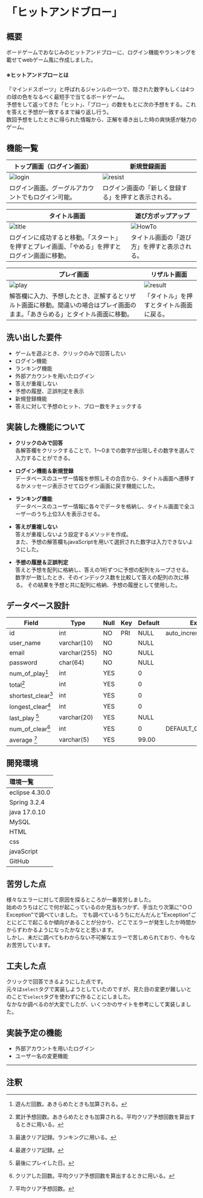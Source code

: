 # 「ヒットアンドブロー」

## 概要
ボードゲームでおなじみのヒットアンドブローに、ログイン機能やランキングを載せてwebゲーム風に作成しました。

#### ※ヒットアンドブローとは  
  「マインドスポーツ」と呼ばれるジャンルの一つで、隠された数字もしくは4つの球の色をなるべく最短手で当てるボードゲーム。  
  予想をして返ってきた「ヒット」、「ブロー」の数をもとに次の予想をする。これを答えと予想が一致するまで繰り返し行う。  
  数回予想をしたときに得られた情報から、正解を導き出した時の爽快感が魅力のゲーム。

## 機能一覧

|トップ画面（ログイン画面）|新規登録画面|
|-----|-----|
|![login](https://private-user-images.githubusercontent.com/168606293/327324586-dbf07834-ff94-4711-bc92-dec307c832c6.png?jwt=eyJhbGciOiJIUzI1NiIsInR5cCI6IkpXVCJ9.eyJpc3MiOiJnaXRodWIuY29tIiwiYXVkIjoicmF3LmdpdGh1YnVzZXJjb250ZW50LmNvbSIsImtleSI6ImtleTUiLCJleHAiOjE3MTQ2Mjk3MzUsIm5iZiI6MTcxNDYyOTQzNSwicGF0aCI6Ii8xNjg2MDYyOTMvMzI3MzI0NTg2LWRiZjA3ODM0LWZmOTQtNDcxMS1iYzkyLWRlYzMwN2M4MzJjNi5wbmc_WC1BbXotQWxnb3JpdGhtPUFXUzQtSE1BQy1TSEEyNTYmWC1BbXotQ3JlZGVudGlhbD1BS0lBVkNPRFlMU0E1M1BRSzRaQSUyRjIwMjQwNTAyJTJGdXMtZWFzdC0xJTJGczMlMkZhd3M0X3JlcXVlc3QmWC1BbXotRGF0ZT0yMDI0MDUwMlQwNTU3MTVaJlgtQW16LUV4cGlyZXM9MzAwJlgtQW16LVNpZ25hdHVyZT0xZGQ2YWZkMzIxYjVmNjg4N2UwMDlhMDIyZDFmNzY0NDlkZDFkOWE4NWE2OWJiZGNkODAxNjg3NTg1MDNiMWVhJlgtQW16LVNpZ25lZEhlYWRlcnM9aG9zdCZhY3Rvcl9pZD0wJmtleV9pZD0wJnJlcG9faWQ9MCJ9.OqobfvDlrdrCfveBWMGEUEAxZcwDclTPJyF0Hitza8k)|![resist](https://private-user-images.githubusercontent.com/168606293/327324716-0f766655-29b0-4350-ab49-090bbfd5aa9f.png?jwt=eyJhbGciOiJIUzI1NiIsInR5cCI6IkpXVCJ9.eyJpc3MiOiJnaXRodWIuY29tIiwiYXVkIjoicmF3LmdpdGh1YnVzZXJjb250ZW50LmNvbSIsImtleSI6ImtleTUiLCJleHAiOjE3MTQ2Mjk3OTEsIm5iZiI6MTcxNDYyOTQ5MSwicGF0aCI6Ii8xNjg2MDYyOTMvMzI3MzI0NzE2LTBmNzY2NjU1LTI5YjAtNDM1MC1hYjQ5LTA5MGJiZmQ1YWE5Zi5wbmc_WC1BbXotQWxnb3JpdGhtPUFXUzQtSE1BQy1TSEEyNTYmWC1BbXotQ3JlZGVudGlhbD1BS0lBVkNPRFlMU0E1M1BRSzRaQSUyRjIwMjQwNTAyJTJGdXMtZWFzdC0xJTJGczMlMkZhd3M0X3JlcXVlc3QmWC1BbXotRGF0ZT0yMDI0MDUwMlQwNTU4MTFaJlgtQW16LUV4cGlyZXM9MzAwJlgtQW16LVNpZ25hdHVyZT04YTM2N2U5NTIwOWNlNWM1YjM5MjQyY2M0ZTcwY2E0NTdiZTU3MjBjNDcwYmQwZjJiNThkN2QyNmVmOTcxNjU2JlgtQW16LVNpZ25lZEhlYWRlcnM9aG9zdCZhY3Rvcl9pZD0wJmtleV9pZD0wJnJlcG9faWQ9MCJ9.JyW-0m1703tdtx3qbzfP1acM4R23m3Dg5_404qrgWr8)|
|ログイン画面。グーグルアカウントでもログイン可能。|ログイン画面の「新しく登録する」を押すと表示される。|

|タイトル画面|遊び方ポップアップ|
|-----|-----|
|![title](https://private-user-images.githubusercontent.com/168606293/327324186-73c22008-29e4-4997-be91-4ccf0a8764f4.png?jwt=eyJhbGciOiJIUzI1NiIsInR5cCI6IkpXVCJ9.eyJpc3MiOiJnaXRodWIuY29tIiwiYXVkIjoicmF3LmdpdGh1YnVzZXJjb250ZW50LmNvbSIsImtleSI6ImtleTUiLCJleHAiOjE3MTQ2Mjk2MDIsIm5iZiI6MTcxNDYyOTMwMiwicGF0aCI6Ii8xNjg2MDYyOTMvMzI3MzI0MTg2LTczYzIyMDA4LTI5ZTQtNDk5Ny1iZTkxLTRjY2YwYTg3NjRmNC5wbmc_WC1BbXotQWxnb3JpdGhtPUFXUzQtSE1BQy1TSEEyNTYmWC1BbXotQ3JlZGVudGlhbD1BS0lBVkNPRFlMU0E1M1BRSzRaQSUyRjIwMjQwNTAyJTJGdXMtZWFzdC0xJTJGczMlMkZhd3M0X3JlcXVlc3QmWC1BbXotRGF0ZT0yMDI0MDUwMlQwNTU1MDJaJlgtQW16LUV4cGlyZXM9MzAwJlgtQW16LVNpZ25hdHVyZT00OTJmMmFkOTY2ZGQxOGFkOGUwOTczMTI4ZjM1NDEzOGQ3ZmVmMzVkNDNkOGVlNWYyNDgzNTRlMjNiNDQ5MTRiJlgtQW16LVNpZ25lZEhlYWRlcnM9aG9zdCZhY3Rvcl9pZD0wJmtleV9pZD0wJnJlcG9faWQ9MCJ9.DwmutFdkajmcVuEpIj60V1Y2l8eC4Nb6-B1CP6e3o3w)|![HowTo](https://private-user-images.githubusercontent.com/168606293/327325038-decbc552-f4a4-4958-8e46-b822552850f0.png?jwt=eyJhbGciOiJIUzI1NiIsInR5cCI6IkpXVCJ9.eyJpc3MiOiJnaXRodWIuY29tIiwiYXVkIjoicmF3LmdpdGh1YnVzZXJjb250ZW50LmNvbSIsImtleSI6ImtleTUiLCJleHAiOjE3MTQ2Mjk4OTIsIm5iZiI6MTcxNDYyOTU5MiwicGF0aCI6Ii8xNjg2MDYyOTMvMzI3MzI1MDM4LWRlY2JjNTUyLWY0YTQtNDk1OC04ZTQ2LWI4MjI1NTI4NTBmMC5wbmc_WC1BbXotQWxnb3JpdGhtPUFXUzQtSE1BQy1TSEEyNTYmWC1BbXotQ3JlZGVudGlhbD1BS0lBVkNPRFlMU0E1M1BRSzRaQSUyRjIwMjQwNTAyJTJGdXMtZWFzdC0xJTJGczMlMkZhd3M0X3JlcXVlc3QmWC1BbXotRGF0ZT0yMDI0MDUwMlQwNTU5NTJaJlgtQW16LUV4cGlyZXM9MzAwJlgtQW16LVNpZ25hdHVyZT04MTkyMjlkNWJkZmU2MzcxNTUzZmViYTBmZjYxOWVhMzQ0ZGJiN2IwOTQwMDE5YzFkNTA5NWQzYjU5ZTMyODQ3JlgtQW16LVNpZ25lZEhlYWRlcnM9aG9zdCZhY3Rvcl9pZD0wJmtleV9pZD0wJnJlcG9faWQ9MCJ9.ZpM9KRRG-JwsszMTRVIT_i5fkq9m8pFNFCO09rYqHDc)|
|ログインに成功すると移動。「スタート」を押すとプレイ画面、「やめる」を押すとログイン画面に移動。|タイトル画面の「遊び方」を押すと表示される。|

|プレイ画面|リザルト画面|
|-----|-----|
|![play](https://private-user-images.githubusercontent.com/168606293/327325038-decbc552-f4a4-4958-8e46-b822552850f0.png?jwt=eyJhbGciOiJIUzI1NiIsInR5cCI6IkpXVCJ9.eyJpc3MiOiJnaXRodWIuY29tIiwiYXVkIjoicmF3LmdpdGh1YnVzZXJjb250ZW50LmNvbSIsImtleSI6ImtleTUiLCJleHAiOjE3MTQ2Mjk4OTIsIm5iZiI6MTcxNDYyOTU5MiwicGF0aCI6Ii8xNjg2MDYyOTMvMzI3MzI1MDM4LWRlY2JjNTUyLWY0YTQtNDk1OC04ZTQ2LWI4MjI1NTI4NTBmMC5wbmc_WC1BbXotQWxnb3JpdGhtPUFXUzQtSE1BQy1TSEEyNTYmWC1BbXotQ3JlZGVudGlhbD1BS0lBVkNPRFlMU0E1M1BRSzRaQSUyRjIwMjQwNTAyJTJGdXMtZWFzdC0xJTJGczMlMkZhd3M0X3JlcXVlc3QmWC1BbXotRGF0ZT0yMDI0MDUwMlQwNTU5NTJaJlgtQW16LUV4cGlyZXM9MzAwJlgtQW16LVNpZ25hdHVyZT04MTkyMjlkNWJkZmU2MzcxNTUzZmViYTBmZjYxOWVhMzQ0ZGJiN2IwOTQwMDE5YzFkNTA5NWQzYjU5ZTMyODQ3JlgtQW16LVNpZ25lZEhlYWRlcnM9aG9zdCZhY3Rvcl9pZD0wJmtleV9pZD0wJnJlcG9faWQ9MCJ9.ZpM9KRRG-JwsszMTRVIT_i5fkq9m8pFNFCO09rYqHDc)|![result](https://private-user-images.githubusercontent.com/168606293/327325295-4f45e9a6-b356-4e06-b9bf-02def712fe2d.png?jwt=eyJhbGciOiJIUzI1NiIsInR5cCI6IkpXVCJ9.eyJpc3MiOiJnaXRodWIuY29tIiwiYXVkIjoicmF3LmdpdGh1YnVzZXJjb250ZW50LmNvbSIsImtleSI6ImtleTUiLCJleHAiOjE3MTQ2Mjk5NzEsIm5iZiI6MTcxNDYyOTY3MSwicGF0aCI6Ii8xNjg2MDYyOTMvMzI3MzI1Mjk1LTRmNDVlOWE2LWIzNTYtNGUwNi1iOWJmLTAyZGVmNzEyZmUyZC5wbmc_WC1BbXotQWxnb3JpdGhtPUFXUzQtSE1BQy1TSEEyNTYmWC1BbXotQ3JlZGVudGlhbD1BS0lBVkNPRFlMU0E1M1BRSzRaQSUyRjIwMjQwNTAyJTJGdXMtZWFzdC0xJTJGczMlMkZhd3M0X3JlcXVlc3QmWC1BbXotRGF0ZT0yMDI0MDUwMlQwNjAxMTFaJlgtQW16LUV4cGlyZXM9MzAwJlgtQW16LVNpZ25hdHVyZT0zZjQ1NTM1ZjFjYWQwNzc2M2VlMTk3MWQyZWU1OTdmZGQ0OWE3MjYxOWFhNTVjODQ5ZWQyNzg5Njk5NWIyOGE1JlgtQW16LVNpZ25lZEhlYWRlcnM9aG9zdCZhY3Rvcl9pZD0wJmtleV9pZD0wJnJlcG9faWQ9MCJ9.RgqEsfUGLAgas21UJDPaL27GM3SQLhhdgH6ycT1NmEo)|
|解答欄に入力、予想したとき、正解するとリザルト画面に移動。間違いの場合はプレイ画面のまま。「あきらめる」とタイトル画面に移動。|「タイトル」を押すとタイトル画面に戻る。|

## 洗い出した要件

- ゲームを遊ぶとき、クリックのみで回答したい
- ログイン機能
- ランキング機能
- 外部アカウントを用いたログイン
- 答えが重複しない
- 予想の履歴、正誤判定を表示
- 新規登録機能
- 答えに対して予想のヒット、ブロー数をチェックする

## 実装した機能について

- **クリックのみで回答**  
  各解答欄をクリックすることで、1～0までの数字が出現しその数字を選んで入力することができる。

- **ログイン機能＆新規登録**  
  データベースのユーザー情報を参照しその合否から、タイトル画面へ遷移するかメッセージ表示させてログイン画面に戻す機能にした。

- **ランキング機能**  
  データベースのユーザー情報に各々でデータを格納し、タイトル画面で全ユーザーのうち上位3人を表示させる。

- **答えが重複しない**  
  答えが重複しないよう設定するメソッドを作成。  
  また、予想の解答欄もjavaScriptを用いて選択された数字は入力できないようにした。

- **予想の履歴＆正誤判定**  
  答えと予想を配列に格納し、答えの1桁ずつに予想の配列をループさせる。数字が一致したとき、そのインデックス数を比較して答えの配列の次に移る。
  その結果を予想と共に配列に格納、予想の履歴として使用した。

## データベース設計


| Field          | Type         | Null | Key | Default | Extra             |
|----------------|--------------|------|-----|---------|-------------------|
| id             | int          | NO   | PRI | NULL    | auto_increment    |
| user_name      | varchar(10)  | NO   |     | NULL    |                   |
| email          | varchar(255) | NO   |     | NULL    |                   |
| password       | char(64)     | NO   |     | NULL    |                   |
| num_of_play[^1]| int          | YES  |     | 0       |                   |
| total[^2]      | int          | YES  |     | 0       |                   |
| shortest_clear[^3]| int       | YES  |     | 0       |                   |
| longest_clear[^4]| int        | YES  |     | 0       |                   |
| last_play  [^5]| varchar(20)  | YES  |     | NULL    |                   |
| num_of_clear[^6]| int         | YES  |     | 0       | DEFAULT_GENERATED |
| average    [^7]| varchar(5)   | YES  |     | 99.00   |                   |

[^1]:遊んだ回数。あきらめたときも加算される。
[^2]:累計予想回数。あきらめたときも加算される。平均クリア予想回数を算出するときに用いる。
[^3]:最速クリア記録。ランキングに用いる。
[^4]:最遅クリア記録。
[^5]:最後にプレイした日。
[^6]:クリアした回数。平均クリア予想回数を算出するときに用いる。
[^7]:平均クリア予想回数。


## 開発環境

|環境一覧|
|:---|
|eclipse 4.30.0|
|Spring 3.2.4|
|java 17.0.10|
|MySQL|
|HTML|
|css|
|javaScript|
|GitHub|

## 苦労した点

様々なエラーに対して原因を探るところが一番苦労しました。  
始めのうちはどこで何が起こっているのか見当もつかず、手当たり次第に"ＯＯException"で調べていました。
でも調べているうちにだんだんと"Exception"ごとにどこで起こるか傾向があることが分かり、どこでエラーが発生したか時間かからずわかるようになったかなとと思います。  
しかし、未だに調べてもわからない不可解なエラーで苦しめられており、今もなお苦労しています。

## 工夫した点

クリックで回答できるようにした点です。  
元々は`select`タグで実装しようとしていたのですが、見た目の変更が難しいとのことで`select`タグを使わずに作ることにしました。  
なかなか調べるのが大変でしたが、いくつかのサイトを参考にして実装しました。

## 実装予定の機能

- 外部アカウントを用いたログイン
- ユーザー名の変更機能

***

## 注釈
